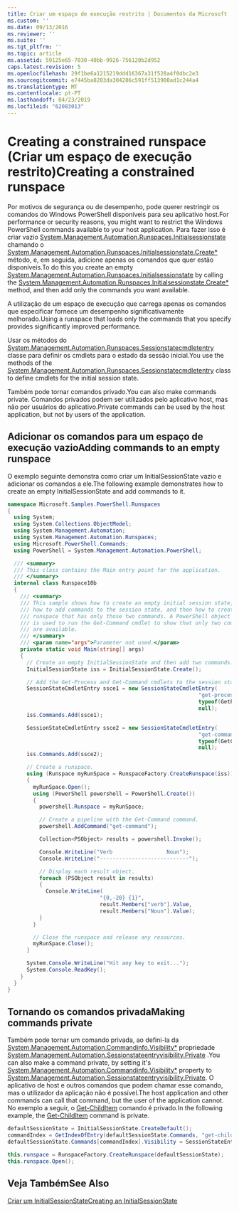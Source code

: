 ```yaml
---
title: Criar um espaço de execução restrito | Documentos da Microsoft
ms.custom: ''
ms.date: 09/13/2016
ms.reviewer: ''
ms.suite: ''
ms.tgt_pltfrm: ''
ms.topic: article
ms.assetid: 59125e65-7030-40bb-9926-756120b2d952
caps.latest.revision: 5
ms.openlocfilehash: 29f1be6a1215219ddd16367a31f528a4f0dbc2e3
ms.sourcegitcommit: e7445ba8203da304286c591ff513900ad1c244a4
ms.translationtype: MT
ms.contentlocale: pt-PT
ms.lasthandoff: 04/23/2019
ms.locfileid: "62083013"
---
```

# <a name="creating-a-constrained-runspace"></a><span data-ttu-id="f237d-102">Creating a constrained runspace (Criar um espaço de execução restrito)</span><span class="sxs-lookup"><span data-stu-id="f237d-102">Creating a constrained runspace</span></span>

<span data-ttu-id="f237d-103">Por motivos de segurança ou de desempenho, pode querer restringir os comandos do Windows PowerShell disponíveis para seu aplicativo host.</span><span class="sxs-lookup"><span data-stu-id="f237d-103">For performance or security reasons, you might want to restrict the Windows PowerShell commands available to your host application.</span></span> <span data-ttu-id="f237d-104">Para fazer isso é criar vazio [System.Management.Automation.Runspaces.Initialsessionstate](/dotnet/api/System.Management.Automation.Runspaces.InitialSessionState) chamando o [System.Management.Automation.Runspaces.Initialsessionstate.Create\*](/dotnet/api/System.Management.Automation.Runspaces.InitialSessionState.Create) método, e, em seguida, adicione apenas os comandos que quer estão disponíveis.</span><span class="sxs-lookup"><span data-stu-id="f237d-104">To do this you create an empty [System.Management.Automation.Runspaces.Initialsessionstate](/dotnet/api/System.Management.Automation.Runspaces.InitialSessionState) by calling the [System.Management.Automation.Runspaces.Initialsessionstate.Create\*](/dotnet/api/System.Management.Automation.Runspaces.InitialSessionState.Create) method, and then add only the commands you want available.</span></span>

 <span data-ttu-id="f237d-105">A utilização de um espaço de execução que carrega apenas os comandos que especificar fornece um desempenho significativamente melhorado.</span><span class="sxs-lookup"><span data-stu-id="f237d-105">Using a runspace that loads only the commands that you specify provides significantly improved performance.</span></span>

 <span data-ttu-id="f237d-106">Usar os métodos do [System.Management.Automation.Runspaces.Sessionstatecmdletentry](/dotnet/api/System.Management.Automation.Runspaces.SessionStateCmdletEntry) classe para definir os cmdlets para o estado da sessão inicial.</span><span class="sxs-lookup"><span data-stu-id="f237d-106">You use the methods of the [System.Management.Automation.Runspaces.Sessionstatecmdletentry](/dotnet/api/System.Management.Automation.Runspaces.SessionStateCmdletEntry) class to define cmdlets for the initial session state.</span></span>

 <span data-ttu-id="f237d-107">Também pode tornar comandos privado.</span><span class="sxs-lookup"><span data-stu-id="f237d-107">You can also make commands private.</span></span> <span data-ttu-id="f237d-108">Comandos privados podem ser utilizados pelo aplicativo host, mas não por usuários do aplicativo.</span><span class="sxs-lookup"><span data-stu-id="f237d-108">Private commands can be used by the host application, but not by users of the application.</span></span>

## <a name="adding-commands-to-an-empty-runspace"></a><span data-ttu-id="f237d-109">Adicionar os comandos para um espaço de execução vazio</span><span class="sxs-lookup"><span data-stu-id="f237d-109">Adding commands to an empty runspace</span></span>

 <span data-ttu-id="f237d-110">O exemplo seguinte demonstra como criar um InitialSessionState vazio e adicionar os comandos a ele.</span><span class="sxs-lookup"><span data-stu-id="f237d-110">The following example demonstrates how to create an empty InitialSessionState and add commands to it.</span></span>

```csharp
namespace Microsoft.Samples.PowerShell.Runspaces
{
  using System;
  using System.Collections.ObjectModel;
  using System.Management.Automation;
  using System.Management.Automation.Runspaces;
  using Microsoft.PowerShell.Commands;
  using PowerShell = System.Management.Automation.PowerShell;

  /// <summary>
  /// This class contains the Main entry point for the application.
  /// </summary>
  internal class Runspace10b
  {
    /// <summary>
    /// This sample shows how to create an empty initial session state,
    /// how to add commands to the session state, and then how to create a
    /// runspace that has only those two commands. A PowerShell object
    /// is used to run the Get-Command cmdlet to show that only two commands
    /// are available.
    /// </summary>
    /// <param name="args">Parameter not used.</param>
    private static void Main(string[] args)
    {
      // Create an empty InitialSessionState and then add two commands.
      InitialSessionState iss = InitialSessionState.Create();

      // Add the Get-Process and Get-Command cmdlets to the session state.
      SessionStateCmdletEntry ssce1 = new SessionStateCmdletEntry(
                                                            "get-process",
                                                            typeof(GetProcessCommand),
                                                            null);
      iss.Commands.Add(ssce1);

      SessionStateCmdletEntry ssce2 = new SessionStateCmdletEntry(
                                                            "get-command",
                                                            typeof(GetCommandCommand),
                                                            null);
      iss.Commands.Add(ssce2);

      // Create a runspace.
      using (Runspace myRunSpace = RunspaceFactory.CreateRunspace(iss))
      {
        myRunSpace.Open();
        using (PowerShell powershell = PowerShell.Create())
        {
          powershell.Runspace = myRunSpace;

          // Create a pipeline with the Get-Command command.
          powershell.AddCommand("get-command");

          Collection<PSObject> results = powershell.Invoke();

          Console.WriteLine("Verb                 Noun");
          Console.WriteLine("----------------------------");

          // Display each result object.
          foreach (PSObject result in results)
          {
            Console.WriteLine(
                             "{0,-20} {1}",
                             result.Members["verb"].Value,
                             result.Members["Noun"].Value);
          }
        }

        // Close the runspace and release any resources.
        myRunSpace.Close();
      }

      System.Console.WriteLine("Hit any key to exit...");
      System.Console.ReadKey();
    }
  }
}
```

## <a name="making-commands-private"></a><span data-ttu-id="f237d-111">Tornando os comandos privada</span><span class="sxs-lookup"><span data-stu-id="f237d-111">Making commands private</span></span>

 <span data-ttu-id="f237d-112">Também pode tornar um comando privada, ao defini-la da [System.Management.Automation.Commandinfo.Visibility\*](/dotnet/api/System.Management.Automation.CommandInfo.Visibility) propriedade [System.Management.Automation.Sessionstateentryvisibility.Private](/dotnet/api/System.Management.Automation.SessionStateEntryVisibility.Private) .</span><span class="sxs-lookup"><span data-stu-id="f237d-112">You can also make a command private, by setting it's [System.Management.Automation.Commandinfo.Visibility\*](/dotnet/api/System.Management.Automation.CommandInfo.Visibility) property to [System.Management.Automation.Sessionstateentryvisibility.Private](/dotnet/api/System.Management.Automation.SessionStateEntryVisibility.Private).</span></span> <span data-ttu-id="f237d-113">O aplicativo de host e outros comandos que podem chamar esse comando, mas o utilizador da aplicação não é possível.</span><span class="sxs-lookup"><span data-stu-id="f237d-113">The host application and other commands can call that command, but the user of the application cannot.</span></span> <span data-ttu-id="f237d-114">No exemplo a seguir, o [Get-ChildItem](/powershell/module/Microsoft.PowerShell.Management/Get-ChildItem) comando é privado.</span><span class="sxs-lookup"><span data-stu-id="f237d-114">In the following example, the [Get-ChildItem](/powershell/module/Microsoft.PowerShell.Management/Get-ChildItem) command is private.</span></span>

```csharp
defaultSessionState = InitialSessionState.CreateDefault();
commandIndex = GetIndexOfEntry(defaultSessionState.Commands, "get-childitem");
defaultSessionState.Commands[commandIndex].Visibility = SessionStateEntryVisibility.Private;

this.runspace = RunspaceFactory.CreateRunspace(defaultSessionState);
this.runspace.Open();
```

## <a name="see-also"></a><span data-ttu-id="f237d-115">Veja Também</span><span class="sxs-lookup"><span data-stu-id="f237d-115">See Also</span></span>

 [<span data-ttu-id="f237d-116">Criar um InitialSessionState</span><span class="sxs-lookup"><span data-stu-id="f237d-116">Creating an InitialSessionState</span></span>](./creating-an-initialsessionstate.md)
